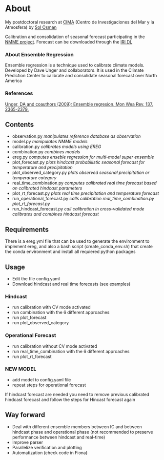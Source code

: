 # About #
My postdoctoral research at [CIMA](http://www.cima.fcen.uba.ar/) (Centro de Investigaciones del Mar y la Atmosfera) by [Sol Osman](https://www.researchgate.net/profile/Marisol_Osman)

Calibration and consolidation of seasonal forecast participating in the [NMME project](http://www.cpc.ncep.noaa.gov.gov/products/NMME/). Forecast can be downloaded through the [IRI DL](iridl.ldeo.columbia.edu/SOURCES/.Models/.NMME)


### About Ensemble Regression ###

Ensemble regression is a technique used to calibrate climate models. Developed by Dave Unger and collaborators. It is used in the Climate Prediction Center to calibrate and consolidate seasonal forecast over North America

### References ###

[Unger, DA and coauthors (2009): Ensemble regresion. Mon Wea Rev, 137, 2365-2379.](https://doi.org/10.1175)

 
## Contents ##

* observation.py
	_manipulates reference database as observation_
* model.py
	_manipulates NMME models_	
* calibration.py 
	_calibrates models using EREG_
* combination.py
	_combines models_
* ereg.py
	_computes enseble regression for multi-model super ensemble_
* plot_forecast.py
	_plots hindcast probabilistic seasonal forecast for temperature and precipitation_
* plot_observed_category.py
	_plots observed seasonal precipitation or temperature category_
* real_time_combination.py
	_computes calibrated real time forecast based on calibrated hindcast parameters_
* plot_rt_forecast.py
	_plots real time precipitation and temperature forecast_
* run_operational_forecast.py
	_calls calibration real_time_combination.py plot_rt_forecast.py_
* run_hindcast_forecast.py
	_call calibration in cross-validated mode calibrates and combines hindcast forecast_

## Requirements ##
There is a ereg.yml file that can be used to generate the environment to implement ereg, and also a bash script (create_conda_env.sh) that create the conda environment and install all requiered python packages
## Usage ##
* Edit the file config.yaml
* Download hindcast and real time forecasts (see examples)
### Hindcast ###
* run calibration with CV mode activated
* run combination with the 6 different approaches
* run plot_forecast
* run plot_observed_category
### Operational Forecast ###
* run calibration without CV mode activated
* run real_time_combination with the 6 different approaches
* run plot_rt_forecast

### NEW MODEL ###
* add model to config.yaml file
* repeat steps for operational forecast

If hindcast forecast are needed you need to remove previous calibrated hindcast forecast and follow the steps for Hincast forecast again

## Way forward ##
* Deal with different ensemble members between IC and between hindcast phase and operational phase (not recommended to preserve performance between hindcast and real-time)
* Improve parser
* Parallelize verification and plotting
* Automatization (check code in Fiona)
